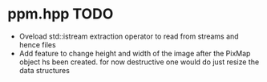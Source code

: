 # ppm.hpp TODO
- Oveload std::istream extraction operator to read from streams and hence files
- Add feature to change height and width of the image after the PixMap object hs been created.
	for now destructive one would do just resize the data structures
